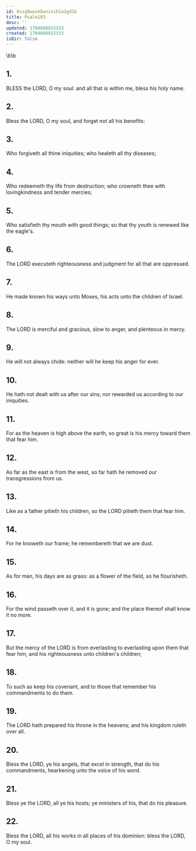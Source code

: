 ```yaml
---
id: 8vzg8wazm5wninih1a2gd1b
title: Psalm103
desc: ''
updated: 1704668915333
created: 1704668915333
isDir: false
---
```

\b\b
## 1.
BLESS the LORD, O my soul: and all that is within me, bless his holy name.
## 2.
Bless the LORD, O my soul, and forget not all his benefits:
## 3.
Who forgiveth all thine iniquities; who healeth all thy diseases;
## 4.
Who redeemeth thy life from destruction; who crowneth thee with lovingkindness and tender mercies;
## 5.
Who satisfieth thy mouth with good things; so that thy youth is renewed like the eagle's.
## 6.
The LORD executeth righteousness and judgment for all that are oppressed.
## 7.
He made known his ways unto Moses, his acts unto the children of Israel.
## 8.
The LORD is merciful and gracious, slow to anger, and plenteous in mercy.
## 9.
He will not always chide: neither will he keep his anger for ever.
## 10.
He hath not dealt with us after our sins; nor rewarded us according to our iniquities.
## 11.
For as the heaven is high above the earth, so great is his mercy toward them that fear him.
## 12.
As far as the east is from the west, so far hath he removed our transgressions from us.
## 13.
Like as a father pitieth his children, so the LORD pitieth them that fear him.
## 14.
For he knoweth our frame; he remembereth that we are dust.
## 15.
As for man, his days are as grass: as a flower of the field, so he flourisheth.
## 16.
For the wind passeth over it, and it is gone; and the place thereof shall know it no more.
## 17.
But the mercy of the LORD is from everlasting to everlasting upon them that fear him, and his righteousness unto children's children;
## 18.
To such as keep his covenant, and to those that remember his commandments to do them.
## 19.
The LORD hath prepared his throne in the heavens; and his kingdom ruleth over all.
## 20.
Bless the LORD, ye his angels, that excel in strength, that do his commandments, hearkening unto the voice of his word.
## 21.
Bless ye the LORD, all ye his hosts; ye ministers of his, that do his pleasure.
## 22.
Bless the LORD, all his works in all places of his dominion: bless the LORD, O my soul.
